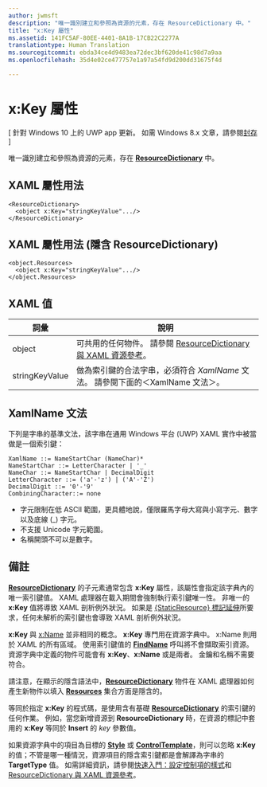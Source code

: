 ```yaml
---
author: jwmsft
description: "唯一識別建立和參照為資源的元素，存在 ResourceDictionary 中。"
title: "x:Key 屬性"
ms.assetid: 141FC5AF-80EE-4401-8A1B-17CB22C2277A
translationtype: Human Translation
ms.sourcegitcommit: ebda34ce4d9483ea72dec3bf620de41c98d7a9aa
ms.openlocfilehash: 35d4e02ce477757e1a97a54fd9d200dd31675f4d

---
```


# x:Key 屬性

\[ 針對 Windows 10 上的 UWP app 更新。 如需 Windows 8.x 文章，請參閱[封存](http://go.microsoft.com/fwlink/p/?linkid=619132) \]

唯一識別建立和參照為資源的元素，存在 [**ResourceDictionary**](https://msdn.microsoft.com/library/windows/apps/br208794) 中。

## XAML 屬性用法

``` syntax
<ResourceDictionary>
  <object x:Key="stringKeyValue".../>
</ResourceDictionary>
```

## XAML 屬性用法 (隱含 **ResourceDictionary**)

``` syntax
<object.Resources>
  <object x:Key="stringKeyValue".../>
</object.Resources>
```

## XAML 值

| 詞彙 | 說明 |
|------|-------------|
| object | 可共用的任何物件。 請參閱 [ResourceDictionary 與 XAML 資源參考](https://msdn.microsoft.com/library/windows/apps/mt187273)。 |
| stringKeyValue | 做為索引鍵的合法字串，必須符合 _XamlName_ 文法。 請參閱下面的＜XamlName 文法＞。 | 

##  XamlName 文法

下列是字串的基準文法，該字串在通用 Windows 平台 (UWP) XAML 實作中被當做是一個索引鍵：

``` syntax
XamlName ::= NameStartChar (NameChar)*
NameStartChar ::= LetterCharacter | '_'
NameChar ::= NameStartChar | DecimalDigit
LetterCharacter ::= ('a'-'z') | ('A'-'Z')
DecimalDigit ::= '0'-'9'
CombiningCharacter::= none
```

-   字元限制在低 ASCII 範圍，更具體地說，僅限羅馬字母大寫與小寫字元、數字以及底線 (\_) 字元。
-   不支援 Unicode 字元範圍。
-   名稱開頭不可以是數字。

## 備註

[**ResourceDictionary**](https://msdn.microsoft.com/library/windows/apps/br208794) 的子元素通常包含 **x:Key** 屬性，該屬性會指定該字典內的唯一索引鍵值。 XAML 處理器在載入期間會強制執行索引鍵唯一性。 非唯一的 **x:Key** 值將導致 XAML 剖析例外狀況。 如果是 [{StaticResource} 標記延伸](staticresource-markup-extension.md)所要求，任何未解析的索引鍵也會導致 XAML 剖析例外狀況。

**x:Key** 與 [x:Name](x-name-attribute.md) 並非相同的概念。 **x:Key** 專門用在資源字典中。 x:Name 則用於 XAML 的所有區域。 使用索引鍵值的 [**FindName**](https://msdn.microsoft.com/library/windows/apps/br208715) 呼叫將不會擷取索引資源。 資源字典中定義的物件可能會有 **x:Key**、**x:Name** 或是兩者。 金鑰和名稱不需要符合。

請注意，在顯示的隱含語法中，[**ResourceDictionary**](https://msdn.microsoft.com/library/windows/apps/br208794) 物件在 XAML 處理器如何產生新物件以填入 [**Resources**](https://msdn.microsoft.com/library/windows/apps/br208740) 集合方面是隱含的。

等同於指定 **x:Key** 的程式碼，是使用含有基礎 [**ResourceDictionary**](https://msdn.microsoft.com/library/windows/apps/br208794) 的索引鍵的任何作業。 例如，當您新增資源到 **ResourceDictionary** 時，在資源的標記中套用的 **x:Key** 等同於 **Insert** 的 *key* 參數值。

如果資源字典中的項目為目標的 [**Style**](https://msdn.microsoft.com/library/windows/apps/br208849) 或 [**ControlTemplate**](https://msdn.microsoft.com/library/windows/apps/br209391)，則可以忽略 **x:Key** 的值；不管是哪一種情況，資源項目的隱含索引鍵都是會解譯為字串的 **TargetType** 值。 如需詳細資訊，請參閱[快速入門：設定控制項的樣式](https://msdn.microsoft.com/library/windows/apps/hh465498)和 [ResourceDictionary 與 XAML 資源參考](https://msdn.microsoft.com/library/windows/apps/mt187273)。




<!--HONumber=Aug16_HO3-->


